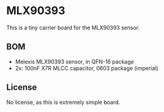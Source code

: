 # MLX90393

This is a tiny carrier board for the MLX90393 sensor.

## BOM

- Melexis MLX90393 sensor, in QFN-16 package
- 2x: 100nF X7R MLCC capacitor, 0603 package (imperial)

## License

No license, as this is extremely simple board.